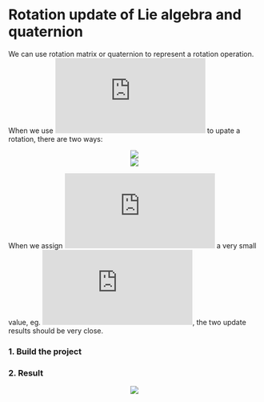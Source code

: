 
# Rotation update of Lie algebra and quaternion

We can use rotation matrix or quaternion to represent a rotation operation. When we use ![](https://latex.codecogs.com/gif.latex?%5Cbold%7Bw%7D) to upate a rotation, there are two ways:
<div align=center><img src =https://latex.codecogs.com/gif.latex?%5Cbold%7BR%7D%20%5Cleftarrow%20%5Cbold%7BR%7D%20%5C%20exp%28%5Cbold%7B%5Chat%7Bw%7D%7D%29></div>
<div align=center><img src =https://latex.codecogs.com/gif.latex?%5Cbold%7Bq%7D%20%5Cleftarrow%20%5Cbold%7Bq%7D%20%5Cotimes%20%5B1%2C%5Cfrac%7B1%7D%7B2%7D%5Cbold%7Bw%7D%5D%5ET></div>

When we assign ![](https://latex.codecogs.com/gif.latex?%5Cbold%7Bw%7D) a very small value, eg. ![](https://latex.codecogs.com/gif.latex?%5Cbold%7Bw%7D%20%3D%20%5B0.01%2C0.02%2C0.03%5D%5ET), the two update results should be very close.

### 1. Build the project

### 2. Result
<div align=center><img src =https://github.com/lbw0502/Visual_Inertial_SLAM_Course/blob/master/exercise1_Rotation_update/doc/result.png></div>

